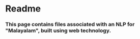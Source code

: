 # Readme

### This page contains files associated with an NLP for "Malayalam", built using web technology.
